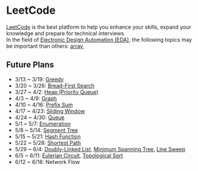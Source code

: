 # LeetCode

[LeetCode](https://leetcode.com/explore/) is the best platform to help you enhance your skills, expand your knowledge and prepare for technical interviews.  
In the field of [Electronic Design Automation (EDA)](https://en.wikipedia.org/wiki/Electronic_design_automation), the following topics may be important than others:
[array](), 

## Future Plans
* 3/13 ~ 3/19: [Greedy](https://leetcode.com/tag/greedy/)
* 3/20 ~ 3/26: [Bread-First Search](https://leetcode.com/tag/breadth-first-search/)
* 3/27 ~ 4/2: [Heap (Priority Queue)](https://leetcode.com/tag/heap-priority-queue/)
* 4/3 ~ 4/9: [Graph](https://leetcode.com/tag/graph/)
* 4/10 ~ 4/16: [Prefix Sum](https://leetcode.com/tag/prefix-sum/)
* 4/17 ~ 4/23: [Sliding Window](https://leetcode.com/tag/sliding-window/)
* 4/24 ~ 4/30: [Queue](https://leetcode.com/tag/queue/)
* 5/1 ~ 5/7: [Enumeration](https://leetcode.com/tag/enumeration/)
* 5/8 ~ 5/14: [Segment Tree](https://leetcode.com/tag/segment-tree/)
* 5/15 ~ 5/21: [Hash Function](https://leetcode.com/tag/hash-function/)
* 5/22 ~ 5/28: [Shortest Path](https://leetcode.com/tag/shortest-path/)
* 5/29 ~ 6/4: [Doubly-Linked List](https://leetcode.com/tag/doubly-linked-list/), [Minimum Spanning Tree](https://leetcode.com/tag/minimum-spanning-tree/), [Line Sweep](https://leetcode.com/tag/line-sweep/)
* 6/5 ~ 6/11: [Eulerian Circuit](https://leetcode.com/tag/eulerian-circuit/), [Topological Sort](https://leetcode.com/tag/topological-sort/)
* 6/12 ~ 6/18: Network Flow
